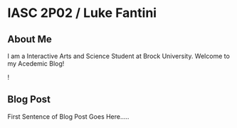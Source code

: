 # IASC 2P02 / Luke Fantini

## About Me

I am a Interactive Arts and Science Student at Brock University. Welcome to my Acedemic Blog!

! [](imagez/kitten.jpg)

## Blog Post

First Sentence of Blog Post Goes Here.....
